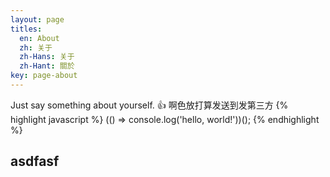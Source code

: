 ```yaml
---
layout: page
titles:
  en: About
  zh: 关于
  zh-Hans: 关于
  zh-Hant: 關於
key: page-about
---
```


Just say something about yourself. :+1:
啊色放打算发送到发第三方
{% highlight javascript %}
(() => console.log('hello, world!'))();
{% endhighlight %}



<i class="fa fa-rebel fa-5x" aria-hidden="true"></i>
<i class="fa fa-rebel fa-10x" aria-hidden="true"></i>
<i class="fa fa-rebel fa-15x" aria-hidden="true"></i>
<i class="fa fa-rebel fa-5x" aria-hidden="true"></i>
## <i class="fa fa-rebel fa-2x" aria-hidden="true"></i> asdfasf
